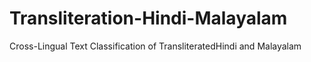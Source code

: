 # Transliteration-Hindi-Malayalam
Cross-Lingual Text Classification of TransliteratedHindi and Malayalam
